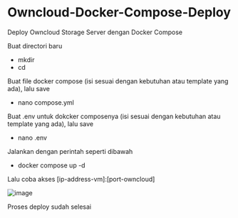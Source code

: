 # Owncloud-Docker-Compose-Deploy
Deploy Owncloud Storage Server dengan Docker Compose

Buat directori baru 
- mkdir <directory-owncloud-compose>
- cd <directory-owncloud-compose>

Buat file docker compose (isi sesuai dengan kebutuhan atau template yang ada), lalu save
- nano compose.yml

Buat .env untuk dokcker composenya (isi sesuai dengan kebutuhan atau template yang ada), lalu save
- nano  .env

Jalankan dengan perintah seperti dibawah
- docker compose up -d 

Lalu coba akses [ip-address-vm]:[port-owncloud]

![image](https://github.com/eprilian/Owncloud-Docker-Compose-Deploy/assets/57064161/b361dc0f-a53a-4a64-9497-344f2ae045fe)

Proses deploy sudah selesai
